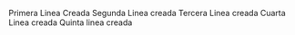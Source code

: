 Primera Linea Creada
Segunda Linea creada
Tercera Linea creada
Cuarta Linea creada
Quinta linea creada